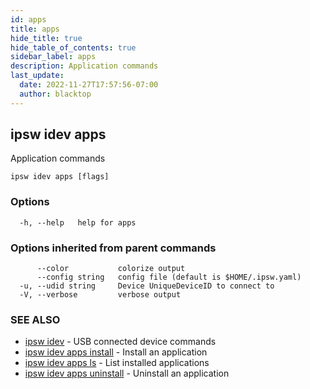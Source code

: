 ```yaml
---
id: apps
title: apps
hide_title: true
hide_table_of_contents: true
sidebar_label: apps
description: Application commands
last_update:
  date: 2022-11-27T17:57:56-07:00
  author: blacktop
---
```

## ipsw idev apps

Application commands

```
ipsw idev apps [flags]
```

### Options

```
  -h, --help   help for apps
```

### Options inherited from parent commands

```
      --color           colorize output
      --config string   config file (default is $HOME/.ipsw.yaml)
  -u, --udid string     Device UniqueDeviceID to connect to
  -V, --verbose         verbose output
```

### SEE ALSO

* [ipsw idev](/docs/cli/ipsw/idev)	 - USB connected device commands
* [ipsw idev apps install](/docs/cli/ipsw/idev/apps/install)	 - Install an application
* [ipsw idev apps ls](/docs/cli/ipsw/idev/apps/ls)	 - List installed applications
* [ipsw idev apps uninstall](/docs/cli/ipsw/idev/apps/uninstall)	 - Uninstall an application

